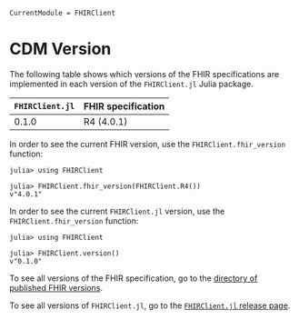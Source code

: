 ```@meta
CurrentModule = FHIRClient
```

# CDM Version

The following table shows which versions of the FHIR specifications are
implemented in each version of the `FHIRClient.jl` Julia package.

| `FHIRClient.jl` | FHIR specification |
| --------------- | ------------------ |
| 0.1.0           |  R4 (4.0.1)        |

In order to see the current FHIR version, use the
`FHIRClient.fhir_version` function:
```jldoctest
julia> using FHIRClient

julia> FHIRClient.fhir_version(FHIRClient.R4())
v"4.0.1"
```

In order to see the current `FHIRClient.jl` version, use the
`FHIRClient.fhir_version` function:

```jldoctest
julia> using FHIRClient

julia> FHIRClient.version()
v"0.1.0"
```

To see all versions of the FHIR specification, go to the
[directory of published FHIR versions](http://hl7.org/fhir/directory.html).

To see all versions of `FHIRClient.jl`, go to the
[`FHIRClient.jl` release page](https://github.com/JuliaHealth/FHIRClient.jl/releases).
